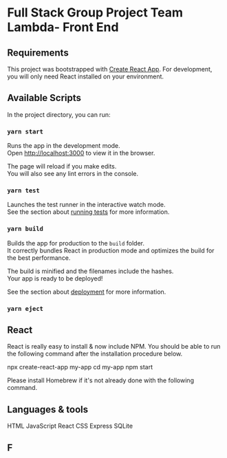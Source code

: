 # Full Stack Group Project Team Lambda- Front End

## Requirements

This project was bootstrapped with [Create React App](https://github.com/facebook/create-react-app). For development, you will only need React installed on your environment.

## Available Scripts

In the project directory, you can run:

### `yarn start`

Runs the app in the development mode.\
Open [http://localhost:3000](http://localhost:3000) to view it in the browser.

The page will reload if you make edits.\
You will also see any lint errors in the console.

### `yarn test`

Launches the test runner in the interactive watch mode.\
See the section about [running tests](https://facebook.github.io/create-react-app/docs/running-tests) for more information.

### `yarn build`

Builds the app for production to the `build` folder.\
It correctly bundles React in production mode and optimizes the build for the best performance.

The build is minified and the filenames include the hashes.\
Your app is ready to be deployed!

See the section about [deployment](https://facebook.github.io/create-react-app/docs/deployment) for more information.

### `yarn eject`

## React

React is really easy to install & now include NPM. You should be able to run the following command after the installation procedure below.

npx create-react-app my-app
cd my-app
npm start

Please install Homebrew if it's not already done with the following command.

## Languages & tools

HTML
JavaScript
React
CSS
Express
SQLite

## F
